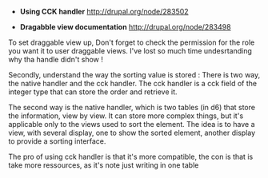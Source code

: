 *  **Using CCK handler**
http://drupal.org/node/283502

* **Dragabble view documentation**
http://drupal.org/node/283498

To set draggable view up, 
Don't forget to check the permission for the role you want it to user draggable views. 
I've lost so much time undesrtanding why tha handle didn't show !

Secondly, understand the way the sorting value is stored : 
There is two way, the native handler and the cck handler. 
The cck handler is a cck field of the integer type that can store the order and retrieve it. 

The second way is the native handler, which is two tables (in d6) that store the information, view by view. 
It can store more complex things, but it's applicable only to the views used to sort the element. 
The idea is to have a view, with several display, one to show the sorted element, another display to provide a sorting interface. 

The pro of using cck handler is that it's more compatible, the con is that is take more ressources, as it's note just writing in one table

